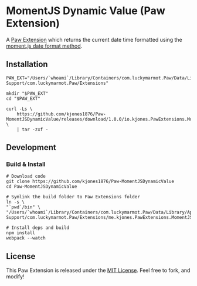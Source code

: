 # MomentJS Dynamic Value (Paw Extension)

A [Paw Extension](http://luckymarmot.com/paw/extensions/) which returns the current date time formatted using the [moment.js date format method](http://momentjs.com/docs/#/parsing/string-format/). 

## Installation

```
PAW_EXT="/Users/`whoami`/Library/Containers/com.luckymarmot.Paw/Data/Library/Application Support/com.luckymarmot.Paw/Extensions"

mkdir "$PAW_EXT"
cd "$PAW_EXT"

curl -Ls \
	https://github.com/kjones1876/Paw-MomentJSDynamicValue/releases/download/1.0.0/io.kjones.PawExtensions.MomentJSDynamicValue.tar.gz \
	| tar -zxf -

```

## Development

### Build & Install

```
# Download code
git clone https://github.com/kjones1876/Paw-MomentJSDynamicValue
cd Paw-MomentJSDynamicValue

# Symlink the build folder to Paw Extensions folder
ln -s \
"`pwd`/bin" \
"/Users/`whoami`/Library/Containers/com.luckymarmot.Paw/Data/Library/Application Support/com.luckymarmot.Paw/Extensions/me.kjones.PawExtensions.MomentJSDynamicValue"

# Install deps and build
npm install
webpack --watch
```

## License

This Paw Extension is released under the [MIT License](LICENSE). Feel free to fork, and modify!